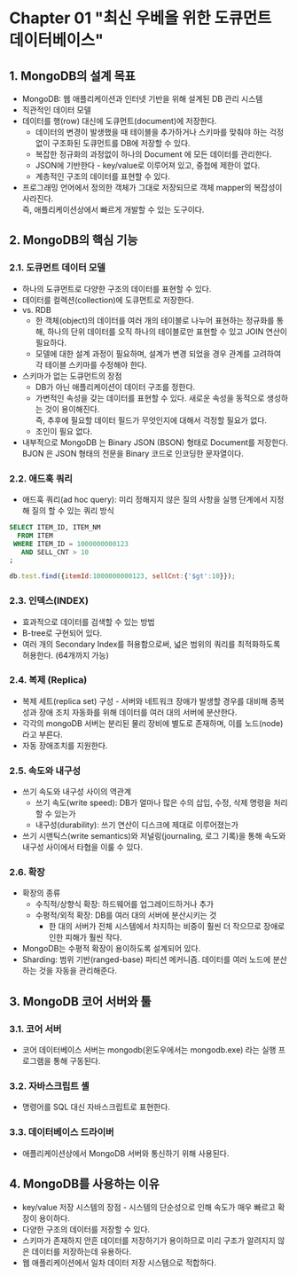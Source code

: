 # Chapter 01 "최신 우베을 위한 도큐먼트 데이터베이스"

## 1. MongoDB의 설계 목표

* MongoDB: 웹 애플리케이션과 인터넷 기반을 위해 설계된 DB 관리 시스템
* 직관적인 데이터 모델
* 데이터를 행(row) 대신에 도큐먼트(document)에 저장한다.
    * 데이터의 변경이 발생했을 때 테이블을 추가하거나 스키마를 맞춰야 하는 걱정 없이 구조화된 도큐먼트를 DB에 저장할 수 있다.
    * 복잡한 정규화의 과정없이 하나의 Document 에 모든 데이터를 관리한다.
    * JSON에 기반한다 - key/value로 이루어져 있고, 중첩에 제한이 없다.
    * 계층적인 구조의 데이터를 표현할 수 있다.
* 프로그래밍 언어에서 정의한 객체가 그대로 저장되므로 객체 mapper의 복잡성이 사라진다.<br>
즉, 애플리케이션상에서 빠르게 개발할 수 있는 도구이다.

## 2. MongoDB의 핵심 기능

### 2.1. 도큐먼트 데이터 모델

* 하나의 도큐먼트로 다양한 구조의 데이터를 표현할 수 있다.
* 데이터를 컬렉션(collection)에 도큐먼트로 저장한다.
* vs. RDB
    * 한 객체(object)의 데이터를 여러 개의 테이블로 나누어 표현하는 정규화를 통해, 하나의 단위 데이터를 오직 하나의 테이블로만 표현할 수 있고 JOIN 연산이 필요하다.
    * 모델에 대한 설계 과정이 필요하며, 설계가 변경 되었을 경우 관계를 고려하여 각 테이블 스키마를 수정해야 한다.
* 스키마가 없는 도큐먼트의 장점
    * DB가 아닌 애플리케이션이 데이터 구조를 정한다.
    * 가변적인 속성을 갖는 데이터를 표현할 수 있다. 새로운 속성을 동적으로 생성하는 것이 용이해진다.<br>
    즉, 추후에 필요할 데이터 필드가 무엇인지에 대해서 걱정할 필요가 없다.
    * 조인이 필요 없다.
* 내부적으로 MongoDB 는 Binary JSON (BSON) 형태로 Document를 저장한다.<br>
BJON 은 JSON 형태의 전문을 Binary 코드로 인코딩한 문자열이다.

### 2.2. 애드훅 쿼리

* 애드훅 쿼리(ad hoc query): 미리 정해지지 않은 질의 사항을 실행 단계에서 지정해 질의 할 수 있는 쿼리 방식

```sql
SELECT ITEM_ID, ITEM_NM
  FROM ITEM
 WHERE ITEM_ID = 1000000000123
   AND SELL_CNT > 10
;
```

```javascript
db.test.find({itemId:1000000000123, sellCnt:{'$gt':10}});
```

### 2.3. 인덱스(INDEX)

* 효과적으로 데이터를 검색할 수 있는 방법
* B-tree로 구현되어 있다.
* 여러 개의 Secondary Index를 허용함으로써, 넓은 범위의 쿼리를 최적화하도록 허용한다. (64개까지 가능)

### 2.4. 복제 (Replica)

* 복제 세트(replica set) 구성 - 서버와 네트워크 장애가 발생할 경우를 대비해 중복성과 장애 조치 자동화를 위해 데이터를 여러 대의 서버에 분산한다.
* 각각의 mongoDB 서버는 분리된 물리 장비에 별도로 존재하며, 이를 노드(node)라고 부른다.
* 자동 장애조치를 지원한다.

### 2.5. 속도와 내구성

* 쓰기 속도와 내구성 사이의 역관계
    * 쓰기 속도(write speed): DB가 얼마나 많은 수의 삽입, 수정, 삭제 명령을 처리할 수 있는가
    * 내구성(durability): 쓰기 연산이 디스크에 제대로 이루어졌는가
* 쓰기 시맨틱스(write semantics)와 저널링(journaling, 로그 기록)을 통해 속도와 내구성 사이에서 타협을 이룰 수 있다.

### 2.6. 확장

* 확장의 종류
    * 수직적/상향식 확장: 하드웨어를 업그레이드하거나 추가
    * 수평적/외적 확장: DB를 여러 대의 서버에 분산시키는 것
        * 한 대의 서버가 전체 시스템에서 차지하는 비중이 훨씬 더 작으므로 장애로 인한 피해가 훨씬 작다.
* MongoDB는 수평적 확장이 용이하도록 설계되어 있다.
* Sharding: 범위 기반(ranged-base) 파티션 메커니즘. 데이터를 여러 노드에 분산하는 것을 자동을 관리해준다.

## 3. MongoDB 코어 서버와 툴

### 3.1. 코어 서버

* 코어 데이터베이스 서버는 mongodb(윈도우에서는 mongodb.exe) 라는 실행 프로그램을 통해 구동된다.

### 3.2. 자바스크립트 셸

* 명령어를 SQL 대신 자바스크립트로 표현한다.

### 3.3. 데이터베이스 드라이버

* 애플리케이션상에서 MongoDB 서버와 통신하기 위해 사용된다.

## 4. MongoDB를 사용하는 이유

* key/value 저장 시스템의 장점 - 시스템의 단순성으로 인해 속도가 매우 빠르고 확장이 용이하다.
* 다양한 구조의 데이터를 저장할 수 있다.
* 스키마가 존재하지 안흔 데이터를 저장하기가 용이하므로 미리 구조가 알려지지 않은 데이터를 저장하는데 유용하다.
* 웹 애플리케이션에서 일차 데이터 저장 시스템으로 적합하다.

